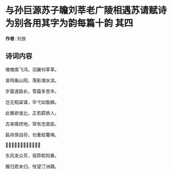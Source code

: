 # 与孙巨源苏子瞻刘莘老广陵相遇苏请赋诗为别各用其字为韵每篇十韵  其四

**作者**: 刘攽

## 诗词内容

嗷嗷南飞鸿，羽翼何莘莘。

哀鸣衡山阳，落影湘水滨。

岁晏道路长，雪霜多苦辛。

岂无稻粱谋，毕弋如鱼鳞。

此雁欲谁比，正若羁旅人。

古来瘴疠地，常有忠直臣。

扁舟慎自将，勿重蛟鼍嗔。

𫛳鸟恶似鸮，端能伺承尘。

东风发众芳，宿莽熙阳春。

雁归君未归，怅望汀洲蘋。

